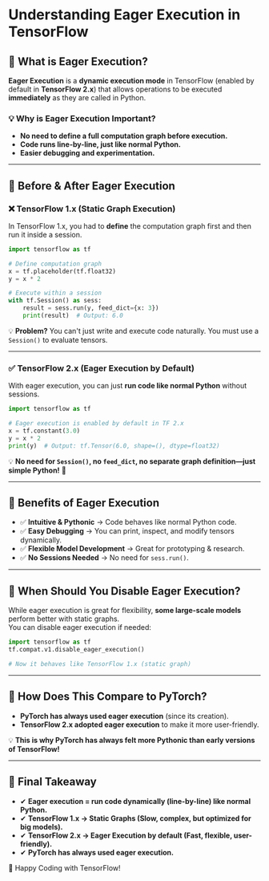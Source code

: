 # Understanding Eager Execution in TensorFlow

## **🔹 What is Eager Execution?**
**Eager Execution** is a **dynamic execution mode** in TensorFlow (enabled by default in **TensorFlow 2.x**) that allows operations to be executed **immediately** as they are called in Python.

### **💡 Why is Eager Execution Important?**
- **No need to define a full computation graph before execution.**
- **Code runs line-by-line, just like normal Python.**
- **Easier debugging and experimentation.**

---

## **🔹 Before & After Eager Execution**
### **❌ TensorFlow 1.x (Static Graph Execution)**
In TensorFlow 1.x, you had to **define** the computation graph first and then run it inside a session.

```python
import tensorflow as tf

# Define computation graph
x = tf.placeholder(tf.float32)
y = x * 2

# Execute within a session
with tf.Session() as sess:
    result = sess.run(y, feed_dict={x: 3})
    print(result)  # Output: 6.0
```
💡 **Problem?** You can't just write and execute code naturally. You must use a `Session()` to evaluate tensors.

---

### **✅ TensorFlow 2.x (Eager Execution by Default)**
With eager execution, you can just **run code like normal Python** without sessions.

```python
import tensorflow as tf

# Eager execution is enabled by default in TF 2.x
x = tf.constant(3.0)
y = x * 2
print(y)  # Output: tf.Tensor(6.0, shape=(), dtype=float32)
```
💡 **No need for `Session()`, no `feed_dict`, no separate graph definition—just simple Python!** 🎉  

---

## **🔹 Benefits of Eager Execution**
- ✅ **Intuitive & Pythonic** → Code behaves like normal Python code.  
- ✅ **Easy Debugging** → You can print, inspect, and modify tensors dynamically.  
- ✅ **Flexible Model Development** → Great for prototyping & research.  
- ✅ **No Sessions Needed** → No need for `sess.run()`.  

---

## **🔹 When Should You Disable Eager Execution?**
While eager execution is great for flexibility, **some large-scale models** perform better with static graphs.  
You can disable eager execution if needed:  

```python
import tensorflow as tf
tf.compat.v1.disable_eager_execution()

# Now it behaves like TensorFlow 1.x (static graph)
```

---

## **🔹 How Does This Compare to PyTorch?**
- **PyTorch has always used eager execution** (since its creation).  
- **TensorFlow 2.x adopted eager execution** to make it more user-friendly.  

💡 **This is why PyTorch has always felt more Pythonic than early versions of TensorFlow!**  

---

## **📌 Final Takeaway**
- ✔ **Eager execution = run code dynamically (line-by-line) like normal Python.**  
- ✔ **TensorFlow 1.x → Static Graphs (Slow, complex, but optimized for big models).**  
- ✔ **TensorFlow 2.x → Eager Execution by default (Fast, flexible, user-friendly).**  
- ✔ **PyTorch has always used eager execution.**  

🚀 Happy Coding with TensorFlow!

